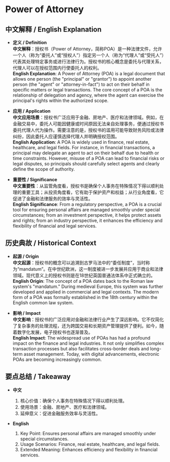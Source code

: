 # Power of Attorney

## 中文解释 / English Explanation

* **定义 / Definition**  
  **中文解释**：授权书（Power of Attorney，简称POA）是一种法律文件，允许一个人（称为“委托人”或“授权人”）指定另一个人（称为“代理人”或“受托人”）代表其处理特定事务或进行法律行为。授权书的核心概念是委托与代理关系，代理人可以在授权范围内行使委托人的权利。  
  **English Explanation**: A Power of Attorney (POA) is a legal document that allows one person (the "principal" or "grantor") to appoint another person (the "agent" or "attorney-in-fact") to act on their behalf in specific matters or legal transactions. The core concept of a POA is the relationship of delegation and agency, where the agent can exercise the principal's rights within the authorized scope.

* **应用 / Application**  
  **中文应用场景**：授权书广泛应用于金融、房地产、医疗和法律领域。例如，在金融交易中，委托人可能因健康或时间原因无法亲自处理事务，便通过授权书委托代理人代为操作。需要注意的是，授权书的滥用可能导致财务风险或法律纠纷，因此委托人应谨慎选择代理人并明确授权范围。  
  **English Application**: A POA is widely used in finance, real estate, healthcare, and legal fields. For instance, in financial transactions, a principal may delegate an agent to act on their behalf due to health or time constraints. However, misuse of a POA can lead to financial risks or legal disputes, so principals should carefully select agents and clearly define the scope of authority.

* **重要性 / Significance**  
  **中文重要性**：从监管角度看，授权书是确保个人事务在特殊情况下得以顺利处理的重要工具；从投资角度看，它有助于保护资产和权益；从行业角度看，它促进了金融和法律服务的效率与灵活性。  
  **English Significance**: From a regulatory perspective, a POA is a crucial tool for ensuring personal affairs are managed smoothly under special circumstances; from an investment perspective, it helps protect assets and rights; from an industry perspective, it enhances the efficiency and flexibility of financial and legal services.

## 历史典故 / Historical Context

* **起源 / Origin**  
  **中文起源**：授权书的概念可以追溯到古罗马法中的“委任制度”，当时称为“mandatum”。在中世纪欧洲，这一制度被进一步发展并应用于商业和法律领域。现代意义上的授权书则是在18世纪英国普通法体系中正式确立的。  
  **English Origin**: The concept of a POA dates back to the Roman law system's "mandatum." During medieval Europe, this system was further developed and applied in commercial and legal contexts. The modern form of a POA was formally established in the 18th century within the English common law system.

* **影响 / Impact**  
  **中文影响**：授权书的广泛应用对金融和法律行业产生了深远影响。它不仅简化了复杂事务的处理流程，还为跨国交易和长期资产管理提供了便利。如今，随着数字化发展，电子授权书也逐渐普及。  
  **English Impact**: The widespread use of POAs has had a profound impact on the finance and legal industries. It not only simplifies complex transaction processes but also facilitates cross-border deals and long-term asset management. Today, with digital advancements, electronic POAs are becoming increasingly common.

## 要点总结 / Takeaway

* **中文**  
  1. 核心价值：确保个人事务在特殊情况下得以顺利处理。
  2. 使用场景：金融、房地产、医疗和法律领域。
  3. 延伸意义：促进金融服务效率与灵活性。

* **English**  
  1. Key Point: Ensures personal affairs are managed smoothly under special circumstances.
  2. Usage Scenarios: Finance, real estate, healthcare, and legal fields.
  3. Extended Meaning: Enhances efficiency and flexibility in financial services.